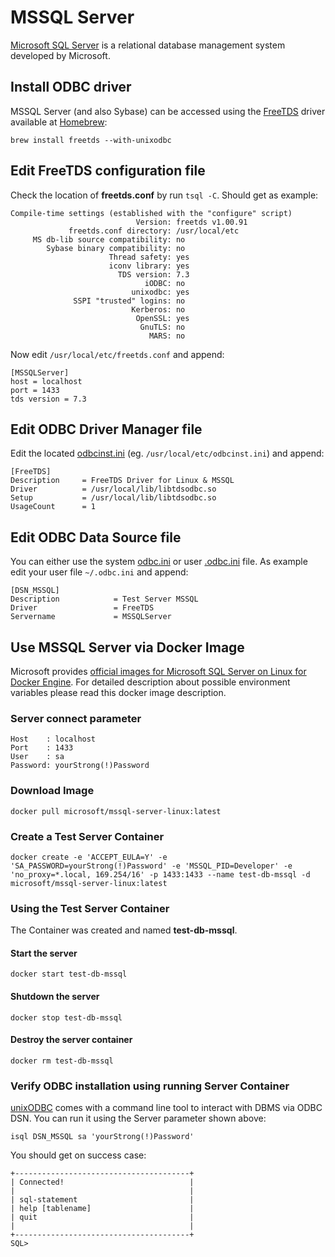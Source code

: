 # MSSQL Server
[Microsoft SQL Server](https://www.microsoft.com/en-us/sql-server/sql-server-2017) is a relational database management system developed by Microsoft.

## Install ODBC driver 
MSSQL Server (and also Sybase) can be accessed using the [FreeTDS](http://www.freetds.org/) driver available at [Homebrew](https://brew.sh/):
```
brew install freetds --with-unixodbc
```

## Edit FreeTDS configuration file
Check the location of **freetds.conf** by run `tsql -C`. Should get as example:
```
Compile-time settings (established with the "configure" script)
                            Version: freetds v1.00.91
             freetds.conf directory: /usr/local/etc
     MS db-lib source compatibility: no
        Sybase binary compatibility: no
                      Thread safety: yes
                      iconv library: yes
                        TDS version: 7.3
                              iODBC: no
                           unixodbc: yes
              SSPI "trusted" logins: no
                           Kerberos: no
                            OpenSSL: yes
                             GnuTLS: no
                               MARS: no
```

Now edit `/usr/local/etc/freetds.conf` and append:
```
[MSSQLServer]
host = localhost
port = 1433
tds version = 7.3
```

## Edit ODBC Driver Manager file
Edit the located [odbcinst.ini](https://github.com/hrabe/odbc-on-macos#locate-your-odbc-driver-and-data-source-config-files) (eg. `/usr/local/etc/odbcinst.ini`) and append:
```
[FreeTDS]
Description     = FreeTDS Driver for Linux & MSSQL
Driver          = /usr/local/lib/libtdsodbc.so
Setup           = /usr/local/lib/libtdsodbc.so
UsageCount      = 1
```

## Edit ODBC Data Source file
You can either use the system [odbc.ini](https://github.com/hrabe/odbc-on-macos#locate-your-odbc-driver-and-data-source-config-files) or user [.odbc.ini](https://github.com/hrabe/odbc-on-macos#locate-your-odbc-driver-and-data-source-config-files) file. As example edit your user file `~/.odbc.ini` and append:
```
[DSN_MSSQL]
Description            = Test Server MSSQL
Driver                 = FreeTDS
Servername             = MSSQLServer
```

## Use MSSQL Server via Docker Image
Microsoft provides [official images for Microsoft SQL Server on Linux for Docker Engine](https://hub.docker.com/r/microsoft/mssql-server-linux/). For detailed description about possible environment variables please read this docker image description.

### Server connect parameter
```
Host    : localhost
Port    : 1433
User    : sa
Password: yourStrong(!)Password
```

### Download Image
```
docker pull microsoft/mssql-server-linux:latest
```

### Create a Test Server Container
```
docker create -e 'ACCEPT_EULA=Y' -e 'SA_PASSWORD=yourStrong(!)Password' -e 'MSSQL_PID=Developer' -e 'no_proxy=*.local, 169.254/16' -p 1433:1433 --name test-db-mssql -d microsoft/mssql-server-linux:latest
```

### Using the Test Server Container
The Container was created and named **test-db-mssql**. 

#### Start the server
```
docker start test-db-mssql
```

#### Shutdown the server
```
docker stop test-db-mssql
```

#### Destroy the server container
```
docker rm test-db-mssql
```

### Verify ODBC installation using running Server Container
[unixODBC](http://www.unixodbc.org/) comes with a command line tool to interact with DBMS via ODBC DSN. You can run it using the Server parameter shown above:

```
isql DSN_MSSQL sa 'yourStrong(!)Password'
```

You should get on success case:
```
+---------------------------------------+
| Connected!                            |
|                                       |
| sql-statement                         |
| help [tablename]                      |
| quit                                  |
|                                       |
+---------------------------------------+
SQL>
```
